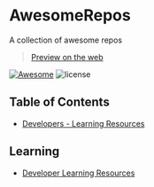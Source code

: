 # AwesomeRepos
A collection of awesome repos

> [Preview on the web](https://nicedoc.io/VijendraMalhotra/AwesomeRepos)

[![Awesome](https://cdn.rawgit.com/sindresorhus/awesome/d7305f38d29fed78fa85652e3a63e154dd8e8829/media/badge.svg)](https://github.com/VijendraMalhotra/AwesomeRepos) ![license](https://img.shields.io/github/license/mashape/apistatus.svg)

## Table of Contents

- [Developers - Learning Resources](#Learning)


## Learning

- [Developer Learning Resources](https://github.com/lauragift21/awesome-learning-resources/)

